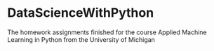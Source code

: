 # DataScienceWithPython
The homework assignments finished for the course Applied Machine Learning in Python from the University of Michigan